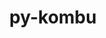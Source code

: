 ---
title: "py-kombu"
layout: cache
categories: [package, develop]
meta: {"versions": ["5.2.3"], "compilers": ["gcc@=7.5.0"], "oss": ["ubuntu18.04"], "platforms": ["linux"], "targets": ["x86_64_v3"], "stacks": ["radiuss", "root"], "num_specs": 12, "num_specs_by_stack": {"root": 12, "radiuss": 12}}
spec_details: [{"hash": "3c6dxaggzwni3gcbgkn6klfkmenc25xq", "compiler": "gcc@=7.5.0", "versions": ["5.2.3"], "os": "ubuntu18.04", "platform": "linux", "target": "x86_64_v3", "variants": ["build_system=python_pip", "~redis"], "stacks": ["root", "radiuss"], "size": "-", "tarball": "https://binaries.spack.io/develop/build_cache/linux-ubuntu18.04-x86_64_v3/gcc-7.5.0/py-kombu-5.2.3/linux-ubuntu18.04-x86_64_v3-gcc-7.5.0-py-kombu-5.2.3-3c6dxaggzwni3gcbgkn6klfkmenc25xq.spack"}, {"hash": "psezbqkcyvsjr3akzzl4qimkv425vcms", "compiler": "gcc@=7.5.0", "versions": ["5.2.3"], "os": "ubuntu18.04", "platform": "linux", "target": "x86_64_v3", "variants": ["build_system=python_pip", "~redis"], "stacks": ["root", "radiuss"], "size": "-", "tarball": "https://binaries.spack.io/develop/build_cache/linux-ubuntu18.04-x86_64_v3/gcc-7.5.0/py-kombu-5.2.3/linux-ubuntu18.04-x86_64_v3-gcc-7.5.0-py-kombu-5.2.3-psezbqkcyvsjr3akzzl4qimkv425vcms.spack"}, {"hash": "pjnxavzyr4erd73dweid2gy2czb6vmx6", "compiler": "gcc@=7.5.0", "versions": ["5.2.3"], "os": "ubuntu18.04", "platform": "linux", "target": "x86_64_v3", "variants": ["build_system=python_pip", "~redis"], "stacks": ["root", "radiuss"], "size": "-", "tarball": "https://binaries.spack.io/develop/build_cache/linux-ubuntu18.04-x86_64_v3/gcc-7.5.0/py-kombu-5.2.3/linux-ubuntu18.04-x86_64_v3-gcc-7.5.0-py-kombu-5.2.3-pjnxavzyr4erd73dweid2gy2czb6vmx6.spack"}, {"hash": "2ypwue6azgm6set5byx34th6uzasbc66", "compiler": "gcc@=7.5.0", "versions": ["5.2.3"], "os": "ubuntu18.04", "platform": "linux", "target": "x86_64_v3", "variants": ["build_system=python_pip", "~redis"], "stacks": ["root", "radiuss"], "size": "-", "tarball": "https://binaries.spack.io/develop/build_cache/linux-ubuntu18.04-x86_64_v3/gcc-7.5.0/py-kombu-5.2.3/linux-ubuntu18.04-x86_64_v3-gcc-7.5.0-py-kombu-5.2.3-2ypwue6azgm6set5byx34th6uzasbc66.spack"}, {"hash": "cxpmrw62njlkl62uz5o5kdzs42s2nqvs", "compiler": "gcc@=7.5.0", "versions": ["5.2.3"], "os": "ubuntu18.04", "platform": "linux", "target": "x86_64_v3", "variants": ["build_system=python_pip", "~redis"], "stacks": ["root", "radiuss"], "size": "-", "tarball": "https://binaries.spack.io/develop/build_cache/linux-ubuntu18.04-x86_64_v3/gcc-7.5.0/py-kombu-5.2.3/linux-ubuntu18.04-x86_64_v3-gcc-7.5.0-py-kombu-5.2.3-cxpmrw62njlkl62uz5o5kdzs42s2nqvs.spack"}, {"hash": "f5a3nvpxdeozugpp3kckqi6cv26uphln", "compiler": "gcc@=7.5.0", "versions": ["5.2.3"], "os": "ubuntu18.04", "platform": "linux", "target": "x86_64_v3", "variants": ["build_system=python_pip", "~redis"], "stacks": ["root", "radiuss"], "size": "-", "tarball": "https://binaries.spack.io/develop/build_cache/linux-ubuntu18.04-x86_64_v3/gcc-7.5.0/py-kombu-5.2.3/linux-ubuntu18.04-x86_64_v3-gcc-7.5.0-py-kombu-5.2.3-f5a3nvpxdeozugpp3kckqi6cv26uphln.spack"}, {"hash": "5ulo7eeblthxv367wm34n6spy72jcf3n", "compiler": "gcc@=7.5.0", "versions": ["5.2.3"], "os": "ubuntu18.04", "platform": "linux", "target": "x86_64_v3", "variants": ["build_system=python_pip", "~redis"], "stacks": ["root", "radiuss"], "size": "-", "tarball": "https://binaries.spack.io/develop/build_cache/linux-ubuntu18.04-x86_64_v3/gcc-7.5.0/py-kombu-5.2.3/linux-ubuntu18.04-x86_64_v3-gcc-7.5.0-py-kombu-5.2.3-5ulo7eeblthxv367wm34n6spy72jcf3n.spack"}, {"hash": "xlrt55cpwuzdtueoseanpormudyobrec", "compiler": "gcc@=7.5.0", "versions": ["5.2.3"], "os": "ubuntu18.04", "platform": "linux", "target": "x86_64_v3", "variants": ["build_system=python_pip", "~redis"], "stacks": ["root", "radiuss"], "size": "-", "tarball": "https://binaries.spack.io/develop/build_cache/linux-ubuntu18.04-x86_64_v3/gcc-7.5.0/py-kombu-5.2.3/linux-ubuntu18.04-x86_64_v3-gcc-7.5.0-py-kombu-5.2.3-xlrt55cpwuzdtueoseanpormudyobrec.spack"}, {"hash": "6ijky2rhckkqywvz4p3gppfh5na7vym7", "compiler": "gcc@=7.5.0", "versions": ["5.2.3"], "os": "ubuntu18.04", "platform": "linux", "target": "x86_64_v3", "variants": ["build_system=python_pip", "~redis"], "stacks": ["root", "radiuss"], "size": "-", "tarball": "https://binaries.spack.io/develop/build_cache/linux-ubuntu18.04-x86_64_v3/gcc-7.5.0/py-kombu-5.2.3/linux-ubuntu18.04-x86_64_v3-gcc-7.5.0-py-kombu-5.2.3-6ijky2rhckkqywvz4p3gppfh5na7vym7.spack"}, {"hash": "iab7gyxxv2cwlikcyut43hky5vbztend", "compiler": "gcc@=7.5.0", "versions": ["5.2.3"], "os": "ubuntu18.04", "platform": "linux", "target": "x86_64_v3", "variants": ["build_system=python_pip", "~redis"], "stacks": ["root", "radiuss"], "size": "-", "tarball": "https://binaries.spack.io/develop/build_cache/linux-ubuntu18.04-x86_64_v3/gcc-7.5.0/py-kombu-5.2.3/linux-ubuntu18.04-x86_64_v3-gcc-7.5.0-py-kombu-5.2.3-iab7gyxxv2cwlikcyut43hky5vbztend.spack"}, {"hash": "vn6rxgsd4epj5mjyvyoso5isdwdxjyai", "compiler": "gcc@=7.5.0", "versions": ["5.2.3"], "os": "ubuntu18.04", "platform": "linux", "target": "x86_64_v3", "variants": ["build_system=python_pip", "~redis"], "stacks": ["root", "radiuss"], "size": "-", "tarball": "https://binaries.spack.io/develop/build_cache/linux-ubuntu18.04-x86_64_v3/gcc-7.5.0/py-kombu-5.2.3/linux-ubuntu18.04-x86_64_v3-gcc-7.5.0-py-kombu-5.2.3-vn6rxgsd4epj5mjyvyoso5isdwdxjyai.spack"}, {"hash": "6jd3a7ufukc6cs3lvpqy37gmzmuerr2e", "compiler": "gcc@=7.5.0", "versions": ["5.2.3"], "os": "ubuntu18.04", "platform": "linux", "target": "x86_64_v3", "variants": ["build_system=python_pip", "~redis"], "stacks": ["root", "radiuss"], "size": "-", "tarball": "https://binaries.spack.io/develop/build_cache/linux-ubuntu18.04-x86_64_v3/gcc-7.5.0/py-kombu-5.2.3/linux-ubuntu18.04-x86_64_v3-gcc-7.5.0-py-kombu-5.2.3-6jd3a7ufukc6cs3lvpqy37gmzmuerr2e.spack"}]
---
